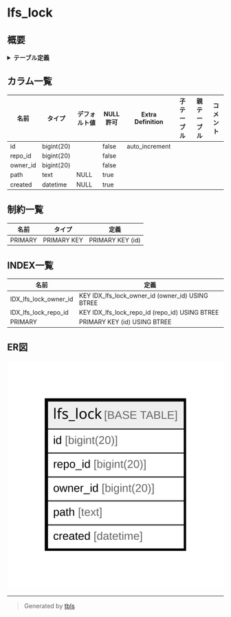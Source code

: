 # lfs_lock

## 概要

<details>
<summary><strong>テーブル定義</strong></summary>

```sql
CREATE TABLE `lfs_lock` (
  `id` bigint(20) NOT NULL AUTO_INCREMENT,
  `repo_id` bigint(20) NOT NULL,
  `owner_id` bigint(20) NOT NULL,
  `path` text DEFAULT NULL,
  `created` datetime DEFAULT NULL,
  PRIMARY KEY (`id`),
  KEY `IDX_lfs_lock_repo_id` (`repo_id`),
  KEY `IDX_lfs_lock_owner_id` (`owner_id`)
) ENGINE=InnoDB DEFAULT CHARSET=utf8mb4 ROW_FORMAT=DYNAMIC
```

</details>

## カラム一覧

| 名前       | タイプ        | デフォルト値       | NULL許可   | Extra Definition | 子テーブル      | 親テーブル      | コメント     |
| -------- | ---------- | ------------ | -------- | ---------------- | ---------- | ---------- | -------- |
| id       | bigint(20) |              | false    | auto_increment   |            |            |          |
| repo_id  | bigint(20) |              | false    |                  |            |            |          |
| owner_id | bigint(20) |              | false    |                  |            |            |          |
| path     | text       | NULL         | true     |                  |            |            |          |
| created  | datetime   | NULL         | true     |                  |            |            |          |

## 制約一覧

| 名前      | タイプ         | 定義               |
| ------- | ----------- | ---------------- |
| PRIMARY | PRIMARY KEY | PRIMARY KEY (id) |

## INDEX一覧

| 名前                    | 定義                                               |
| --------------------- | ------------------------------------------------ |
| IDX_lfs_lock_owner_id | KEY IDX_lfs_lock_owner_id (owner_id) USING BTREE |
| IDX_lfs_lock_repo_id  | KEY IDX_lfs_lock_repo_id (repo_id) USING BTREE   |
| PRIMARY               | PRIMARY KEY (id) USING BTREE                     |

## ER図

![er](lfs_lock.svg)

---

> Generated by [tbls](https://github.com/k1LoW/tbls)
